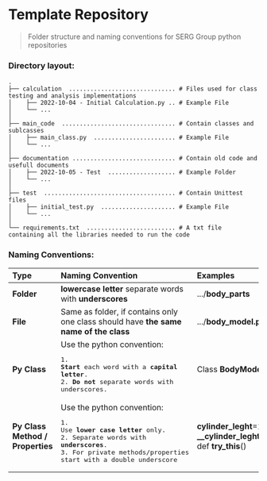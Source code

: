 # Template Repository

> Folder structure and naming conventions for SERG Group python repositories

### Directory layout:

    .
    ├── calculation  .............................. # Files used for class testing and analysis implementations
    │    ├── 2022-10-04 - Initial Calculation.py .. # Example File
    │    └── ...
    │
    ├── main_code  ................................ # Contain classes and sublcasses 
    │    ├── main_class.py  ....................... # Example File
    │    └── ...
    │
    ├── documentation ............................. # Contain old code and usefull documents  
    │    ├── 2022-10-05 - Test  ................... # Example Folder
    │    └── ...
    │ 
    ├── test  ..................................... # Contain Unittest files
    │    ├── initial_test.py  ..................... # Example File
    │    └── ...
    │
    └── requirements.txt  ......................... # A txt file containing all the libraries needed to run the code

### Naming Conventions:

| Type                             | Naming Convention                                                                                                                                                                              | Examples                                                                 |
|:---------------------------------|:-----------------------------------------------------------------------------------------------------------------------------------------------------------------------------------------------|:-------------------------------------------------------------------------|
| **Folder**                       | **lowercase letter** separate words with **underscores**                                                                                                                                       | .../**body_parts**                                                       |
| **File**                         | Same as folder, if contains only one class should have **the same name of the class**                                                                                                          | .../**body_model.py**                                                    |
| **Py Class**                     | Use the python convention: <br/><pre>1. **Start** each word with a **capital letter**.<br/>2. **Do not** separate words with underscores.</pre>                                                | Class **BodyModel**:                                                     |
| **Py Class Method / Properties** | Use the python convention: <br/><pre>1. Use **lower case letter** only.<br/>2. Separate words with **underscores**.<br/>3. For private methods/properties start with a double underscore</pre> | **cylinder_leght**=10<br/>**__cylinder_leght**=10<br/>def **try_this**() |
